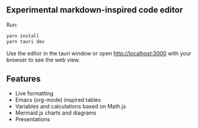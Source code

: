 ## Experimental markdown-inspired code editor

Run:

```bash
yarn install
yarn tauri dev
```

Use the editor in the tauri window or open [http://localhost:3000](http://localhost:3000) with your browser to see the web view.

## Features

  * Live formatting
  * Emacs (org-mode) inspired tables
  * Variables and calculations based on Math.js
  * Mermaid.js charts and diagrams
  * Presentations
